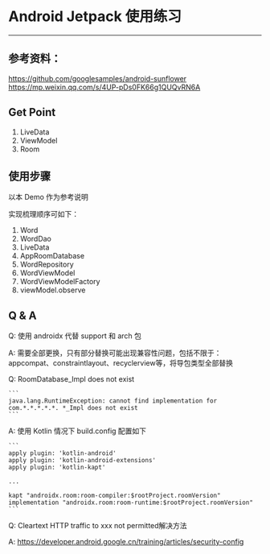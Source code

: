# Android Jetpack 使用练习
---

## 参考资料：
https://github.com/googlesamples/android-sunflower
https://mp.weixin.qq.com/s/4UP-pDs0FK66g1QUQvRN6A

## Get Point

1. LiveData
2. ViewModel
3. Room


## 使用步骤

以本 Demo 作为参考说明

实现梳理顺序可如下：

1. Word
2. WordDao
3. LiveData
4. AppRoomDatabase
5. WordRepository
6. WordViewModel
7. WordViewModelFactory
8. viewModel.observe



## Q & A

Q: 使用 androidx 代替 support 和 arch 包

A: 需要全部更换，只有部分替换可能出现兼容性问题，包括不限于：appcompat、constraintlayout、recyclerview等，将导包类型全部替换

Q: RoomDatabase_Impl does not exist

    ```
    java.lang.RuntimeException: cannot find implementation for com.*.*.*.*.*. *_Impl does not exist
    ```

A: 使用 Kotlin 情况下 build.config 配置如下

    ```
    apply plugin: 'kotlin-android'
    apply plugin: 'kotlin-android-extensions'
    apply plugin: 'kotlin-kapt'

    ...

    kapt "androidx.room:room-compiler:$rootProject.roomVersion"
    implementation "androidx.room:room-runtime:$rootProject.roomVersion"
    ```

Q: Cleartext HTTP traffic to xxx not permitted解决方法

A: https://developer.android.google.cn/training/articles/security-config
